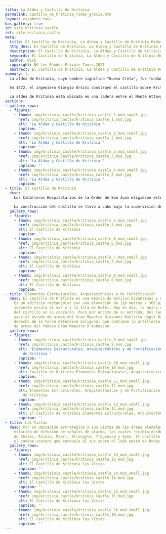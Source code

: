 ```yaml
---
title: La Aldea y Castillo de Kritinia
permalink: castillo_de_kritinia_rodas_grecia.htm
layout: es/photo-tour
has_gallery: true
id: site_kritinia_castle
ref: site_kritinia_castle
meta:
  title: El Castillo de Kritinia, La Aldea y Castillo de Kritinia Rodas Grecia
  http_desc: El Castillo de Kritinia, La Aldea y Castillo de Kritinia Rodas Grecia
  description: El Castillo de Kritinia, La Aldea y Castillo de Kritinia Rodas Grecia
  keywords: El Castillo de Kritinia, La Aldea y Castillo de Kritinia Rodas Grecia
  author: Nick
  copyright: NK for Rhodes Private Tours,2021
  abstract: El Castillo de Kritinia, La Aldea y Castillo de Kritinia Rodas Grecia
summary: |-
  La aldea de Kritinia, cuyo nombre significa "Nueva Creta", fue fundada por algunas de las familia que llegaron como refugiados desde la isla de Creta. El asentamiento estaba ubicado originalmente en la costa, en la ubicación actual de Kamiros Skala, pero después de la era bizantina, se trasladó hacia las colinas para resguardarse de los piratas. En su apogeo, el castillo debió haber sido un refugio para los habitantes de las aldeas aledañas durante los saqueos enemigos. Se tiene una vista panorámica del Mar Egeo desde esas colinas.

  En 1472, el ingeniero Giorgio Orsini construyó el castillo sobre Kritinia, Kastellos, para proteger a los habitantes de la aldea de los ataques perpetrados por las flotas otomanas. El asentamiento ancestral de la costa se hundió con el tiempo.

  La aldea de Kritinia está ubicada en una ladera entre el Monte Attavyros y la costa oeste de la isla de Rodas. Está a 55 km / 34 millas al suroeste de la ciudad de Rodas. A 5 km de Kritinia, al borde del Mar Egeo, se encuentra Kamiros Skala, el lugar del asentamiento original. Tiene un pequeño puerto con servicio de ferry a la isla de Halki.
sections:
- gallery_rows:
  - figures:
    - thumb: img/kritinia_castle/kritinia_castle_1_mod_small.jpg
      href: img/kritinia_castle/kritinia_castle_1_mod.jpg
      alt: 'La Aldea y Castillo de Kritinia '
      caption: ''
    - thumb: img/kritinia_castle/kritinia_castle_2_mod_small.jpg
      href: img/kritinia_castle/kritinia_castle_2_mod.jpg
      alt: 'La Aldea y Castillo de Kritinia '
      caption: ''
    - thumb: img/kritinia_castle/kritinia_castle_3_mod_small.jpg
      href: img/kritinia_castle/kritinia_castle_3_mod.jpg
      alt: 'La Aldea y Castillo de Kritinia '
      caption: ''
    - thumb: img/kritinia_castle/kritinia_castle_4_mod_small.jpg
      href: img/kritinia_castle/kritinia_castle_4_mod.jpg
      alt: 'La Aldea y Castillo de Kritinia '
      caption: ''
- title: El Castillo de Kritinia
  desc: |-
    Los Caballeros Hospitalarios de la Orden de San Juan eligieron este sitio para construir un castillo por su ubicación estratégica. Su vista de 360 grados les permitía a los habitantes monitorear el mar y controlar las actividades de los piratas y enemigos.

    La construcción del castillo se llevó a cabo bajo la supervisión de cuatro Grandes Maestros distintos. El castillo se dividió en tres niveles. Su construcción comenzó en 1472 bajo la autoridad del Gran Maestro Giovanni Battista degli Orsini (1467-1476). El ingeniero original fue el escultor y arquitecto veneciano Giorgio Orsini. El Gran Maestro Pierre D’ Aubusson (1476-1503) contribuyó con la torre y la artillería. El especialista en fortificaciones Basilio Della Scola (también un gran aventurero y mercenario de Vicenza) estuvo en Rodas entre 1520 y 1522, donde se dedicó a fortalecer los fuertes. Finalmente, la construcción del castillo se completó en el siglo XVI bajo el Gran Maestro Fabrizio del Carretto (1513 - 1521).
  gallery_rows:
  - figures:
    - thumb: img/kritinia_castle/kritinia_castle_5_mod_small.jpg
      href: img/kritinia_castle/kritinia_castle_5_mod.jpg
      alt: El Castillo de Kritinia
      caption: ''
    - thumb: img/kritinia_castle/kritinia_castle_6_mod_small.jpg
      href: img/kritinia_castle/kritinia_castle_6_mod.jpg
      alt: El Castillo de Kritinia
      caption: ''
    - thumb: img/kritinia_castle/kritinia_castle_7_mod_small.jpg
      href: img/kritinia_castle/kritinia_castle_7_mod.jpg
      alt: El Castillo de Kritinia
      caption: ''
    - thumb: img/kritinia_castle/kritinia_castle_8_mod_small.jpg
      href: img/kritinia_castle/kritinia_castle_8_mod.jpg
      alt: El Castillo de Kritinia
      caption: ''
- title: Elementos Estructurales, Arquitectónicos y de Fortificación
  desc: El castillo de Kritinia es una mezcla de estilos bizantinos y medievales.
    Es un edificio rectangular con una elevación de 110 metros / 360 pies, y su sección
    suroeste encara al mar y a la Isla de Halki. Hoy en día, lo único que sobrevive
    del castillo es su cascarón. Pero por encima de su entrada, del lado izquierdo,
    yace el escudo de armas del Gran Maestro Giovanni Battista degli Orsini. Del lado
    derecho de la torre defensiva poligonal que contiene la artillería yace el escudo
    de armas del famoso Gran Maestro D'Aubusson.
  gallery_rows:
  - figures:
    - thumb: img/kritinia_castle/kritinia_castle_9_mod_small.jpg
      href: img/kritinia_castle/kritinia_castle_9_mod.jpg
      alt: 'Elementos Estructurales, Arquitectónicos y de Fortificación  Castillo
        de Kritinia '
      caption: ''
    - thumb: img/kritinia_castle/kritinia_castle_10_mod_small.jpg
      href: img/kritinia_castle/kritinia_castle_10_mod.jpg
      alt: Castillo de Kritinia Elementos Estructurales, Arquitectónicos y de Fortificación
      caption: ''
    - thumb: img/kritinia_castle/kritinia_castle_11_mod_small.jpg
      href: img/kritinia_castle/kritinia_castle_11_mod.jpg
      alt: Elementos Estructurales, Arquitectónicos y de Fortificación  El Castillo
        de Kritinia
      caption: ''
    - thumb: img/kritinia_castle/kritinia_castle_12_mod_small.jpg
      href: img/kritinia_castle/kritinia_castle_12_mod.jpg
      alt: El Castillo de Kritinia Elementos Estructurales, Arquitectónicos y de Fortificación
      caption: ''
- title: Las Vistas
  desc: Por su ubicación estratégica y sus vistas de las áreas aledañas, era una importante
    estación de difusión de señales de alarma, las cuales recibía desde las islas
    de Chalki, Alimia, Makri, Strongyle, Tragoussa y Symy. El castillo también controlaba
    el camino costero que conducía al sur sobre el lado oeste de Rodas.
  gallery_rows:
  - figures:
    - thumb: img/kritinia_castle/kritinia_castle_13_mod_small.jpg
      href: img/kritinia_castle/kritinia_castle_13_mod.jpg
      alt: El Castillo de Kritinia las Vistas
      caption: ''
    - thumb: img/kritinia_castle/kritinia_castle_14_mod_small.jpg
      href: img/kritinia_castle/kritinia_castle_14_mod.jpg
      alt: El Castillo de Kritinia las Vistas
      caption: ''
    - thumb: img/kritinia_castle/kritinia_castle_15_mod_small.jpg
      href: img/kritinia_castle/kritinia_castle_15_mod.jpg
      alt: El Castillo de Kritinia las Vistas
      caption: ''
    - thumb: img/kritinia_castle/kritinia_castle_16_mod_small.jpg
      href: img/kritinia_castle/kritinia_castle_16_mod.jpg
      alt: El Castillo de Kritinia las Vistas
      caption: ''
---
```


